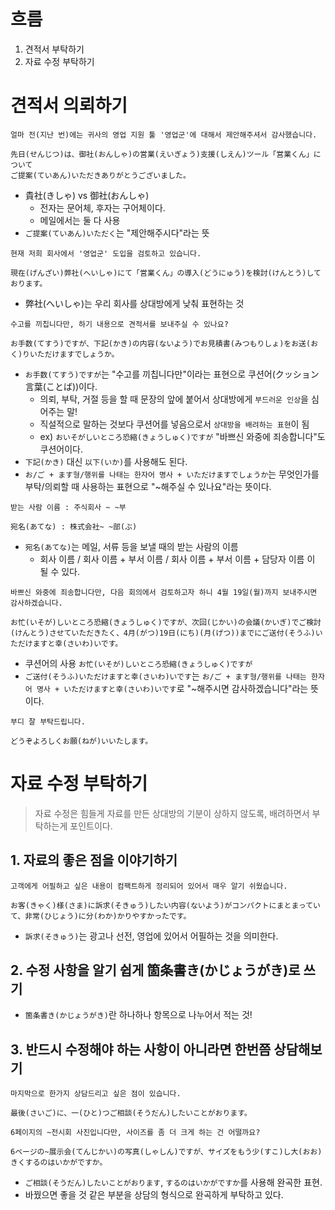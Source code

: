 # 흐름
1. 견적서 부탁하기
2. 자료 수정 부탁하기
# 견적서 의뢰하기

```
얼마 전(지난 번)에는 귀사의 영업 지원 툴 '영업군'에 대해서 제안해주셔서 감사했습니다.

先日(せんじつ)は、御社(おんしゃ)の営業(えいぎょう)支援(しえん)ツール「営業くん」について
ご提案(ていあん)いただきありがとうございました。
```
- 貴社(きしゃ) vs 御社(おんしゃ)
	- 전자는 문어체, 후자는 구어체이다.
	- 메일에서는 둘 다 사용
- `ご提案(ていあん)いただく`는 "제안해주시다"라는 뜻
```
현재 저희 회사에서 '영업군' 도입을 검토하고 있습니다.

現在(げんざい)弊社(へいしゃ)にて「営業くん」の導入(どうにゅう)を検討(けんとう)しております。
```
- 弊社(へいしゃ)는 우리 회사를 상대방에게 낮춰 표현하는 것
```
수고를 끼칩니다만, 하기 내용으로 견적서를 보내주실 수 있나요?

お手数(てすう)ですが、下記(かき)の内容(ないよう)でお見積書(みつもりしょ)をお送(おく)りいただけますでしょうか。
```
- `お手数(てすう)ですが`는 "수고를 끼칩니다만"이라는 표현으로 쿠션어(クッション言葉(ことば))이다.
	- 의뢰, 부탁, 거절 등을 할 때 문장의 앞에 붙어서 상대방에게 `부드러운 인상`을 심어주는 말!
	- 직설적으로 말하는 것보다 쿠션어를 넣음으로서 `상대방을 배려하는 표현`이 됨
	- ex) `おいそがしいところ恐縮(きょうしゅく)ですが` "바쁘신 와중에 죄송합니다"도 쿠션어이다.
- `下記(かき)` 대신 `以下(いか)`를 사용해도 된다.
- `お/ご + ます형/행위를 나태는 한자어 명사 + いただけますでしょうか`는 무엇인가를 부탁/의뢰할 때 사용하는 표현으로 "~해주실 수 있나요"라는 뜻이다.
```
받는 사람 이름 : 주식회사 ~ ~부

宛名(あてな) : 株式会社~ ~部(ぶ)
```
- `宛名(あてな)`는 메일, 서류 등을 보낼 때의 받는 사람의 이름
	- 회사 이름 / 회사 이름 + 부서 이름 / 회사 이름 + 부서 이름 + 담당자 이름 이 될 수 있다.
```
바쁘신 와중에 죄송합니다만, 다음 회의에서 검토하고자 하니 4월 19일(월)까지 보내주시면 감사하겠습니다.

お忙(いそが)しいところ恐縮(きょうしゅく)ですが、次回(じかい)の会議(かいぎ)でご検討(けんとう)させていただきたく、4月(がつ)19日(にち)(月(げつ))までにご送付(そうふ)いただけますと幸(さいわ)いです。
```
- 쿠션어의 사용 `お忙(いそが)しいところ恐縮(きょうしゅく)ですが`
- `ご送付(そうふ)いただけますと幸(さいわ)いです`는 `お/ご + ます형/행위를 나태는 한자어 명사 + いただけますと幸(さいわ)いです`로 "~해주시면 감사하겠습니다"라는 뜻이다.
```
부디 잘 부탁드립니다.

どうぞよろしくお願(ねが)いいたします。
```
# 자료 수정 부탁하기

> 자료 수정은 힘들게 자료를 만든 상대방의 기분이 상하지 않도록, 배려하면서 부탁하는게 포인트이다.

## 1. 자료의 좋은 점을 이야기하기
```
고객에게 어필하고 싶은 내용이 컴팩트하게 정리되어 있어서 매우 알기 쉬웠습니다.

お客(きゃく)様(さま)に訴求(そきゅう)したい内容(ないよう)がコンパクトにまとまっていて、非常(ひじょう)に分(わか)かりやすかったです。
```
- `訴求(そきゅう)`는 광고나 선전, 영업에 있어서 어필하는 것을 의미한다.
## 2. 수정 사항을 알기 쉽게 箇条書き(かじょうがき)로 쓰기
- `箇条書き(かじょうがき)`란 하나하나 항목으로 나누어서 적는 것!
## 3. 반드시 수정해야 하는 사항이 아니라면 한번쯤 상담해보기
```
마지막으로 한가지 상담드리고 싶은 점이 있습니다.

最後(さいご)に、一(ひと)つご相談(そうだん)したいことがおります。
```

```
6페이지의 ~전시회 사진입니다만, 사이즈를 좀 더 크게 하는 건 어떨까요?

6ページの~展示会(てんじかい)の写真(しゃしん)ですが、サイズをもう少(すこ)し大(おお)きくするのはいかがですか。
```
- `ご相談(そうだん)したいことがおります`, `するのはいかがですか`를 사용해 완곡한 표현.
- 바꿨으면 좋을 것 같은 부분을 상담의 형식으로 완곡하게 부탁하고 있다.
